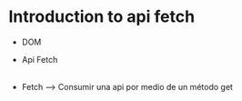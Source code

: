 # Introduction to api fetch
- DOM
- Api Fetch
<br/><br/>

- Fetch --> Consumir una api por medio de un método get